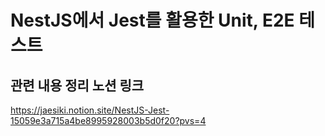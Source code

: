 # NestJS에서 Jest를 활용한 Unit, E2E 테스트

## 관련 내용 정리 노션 링크
https://jaesiki.notion.site/NestJS-Jest-15059e3a715a4be8995928003b5d0f20?pvs=4